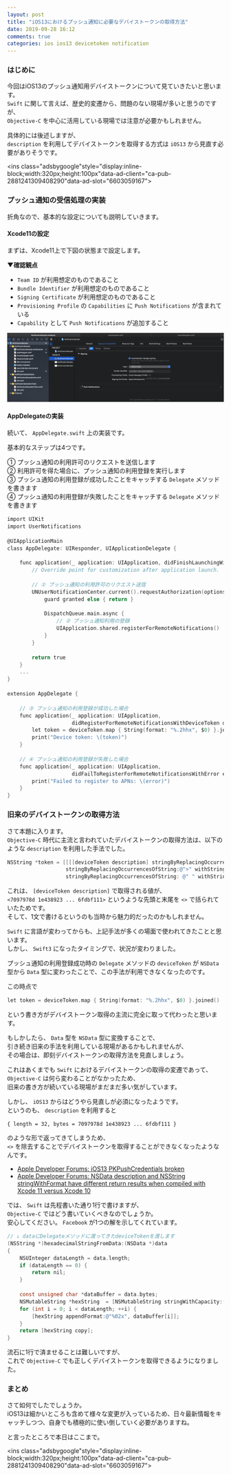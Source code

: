 ```yaml
---
layout: post
title: "iOS13におけるプッシュ通知に必要なデバイストークンの取得方法"
date: 2019-09-28 16:12
comments: true
categories: ios ios13 devicetoken notification
---
```


### はじめに
今回はiOS13のプッシュ通知用デバイストークンについて見ていきたいと思います。  
`Swift` に関して言えば、歴史的変遷から、問題のない現場が多いと思うのですが、  
`Objective-C` を中心に活用している現場では注意が必要かもしれません。  

具体的には後述しますが、  
`description` を利用してデバイストークンを取得する方式は `iOS13` から見直す必要がありそうです。  

<script async src="//pagead2.googlesyndication.com/pagead/js/adsbygoogle.js"></script>
<ins class="adsbygoogle"style="display:inline-block;width:320px;height:100px"data-ad-client="ca-pub-2881241309408290"data-ad-slot="6603059167"></ins>
<script>
(adsbygoogle = window.adsbygoogle || []).push({});
</script>

<!-- more -->

### プッシュ通知の受信処理の実装
折角なので、基本的な設定についても説明していきます。  

#### Xcode11の設定
まずは、Xcode11上で下図の状態まで設定します。  

**▼確認観点**  
* `Team ID` が利用想定のものであること  
* `Bundle Identifier` が利用想定のものであること  
* `Signing Certificate` が利用想定のものであること  
* `Provisioning Profile` の `Capabilities` に `Push Notifications` が含まれている  
* `Capability` として `Push Notifications` が追加すること  

![Signing & Capabilities](/images/ios-devicetoken-2_1.png)  

#### AppDelegateの実装
続いて、 `AppDelegate.swift` 上の実装です。  

基本的なステップは4つです。  

① プッシュ通知の利用許可のリクエストを送信します  
② 利用許可を得た場合に、プッシュ通知の利用登録を実行します  
③ プッシュ通知の利用登録が成功したことをキャッチする `Delegate` メソッドを書きます  
④ プッシュ通知の利用登録が失敗したことをキャッチする `Delegate` メソッドを書きます  

```objective-c
import UIKit
import UserNotifications

@UIApplicationMain
class AppDelegate: UIResponder, UIApplicationDelegate {

    func application(_ application: UIApplication, didFinishLaunchingWithOptions launchOptions: [UIApplication.LaunchOptionsKey: Any]?) -> Bool {
        // Override point for customization after application launch.

        // ① プッシュ通知の利用許可のリクエスト送信
        UNUserNotificationCenter.current().requestAuthorization(options: [.alert, .sound, .badge]) { granted, error in
            guard granted else { return }

            DispatchQueue.main.async {
                // ② プッシュ通知利用の登録
                UIApplication.shared.registerForRemoteNotifications()
            }
        }

        return true
    }
    ...
}

extension AppDelegate {

    // ③ プッシュ通知の利用登録が成功した場合
    func application(_ application: UIApplication,
                     didRegisterForRemoteNotificationsWithDeviceToken deviceToken: Data) {
        let token = deviceToken.map { String(format: "%.2hhx", $0) }.joined()
        print("Device token: \(token)")
    }

    // ④ プッシュ通知の利用登録が失敗した場合
    func application(_ application: UIApplication,
                     didFailToRegisterForRemoteNotificationsWithError error: Error) {
        print("Failed to register to APNs: \(error)")
    }
}
```

### 旧来のデバイストークンの取得方法
さて本題に入ります。  
`Objective-C` 時代に主流と言われていたデバイストークンの取得方法は、以下のような `description` を利用した手法でした。  

```objective-c
NSString *token = [[[[deviceToken description] stringByReplacingOccurrencesOfString:@"<"withString:@""]
                   stringByReplacingOccurrencesOfString:@">" withString:@""]
                   stringByReplacingOccurrencesOfString: @" " withString: @""];
```

これは、 `[deviceToken description]` で取得される値が、  
`<7097978d 1e438923 ... 6fdbf111>` というような先頭と末尾を `<>` で括られていたためです。  
そして、1文で書けるというのも当時から魅力的だったのかもしれません。  

`Swift` に言語が変わってからも、上記手法が多くの場面で使われてきたことと思います。  
しかし、 `Swift3` になったタイミングで、状況が変わりました。  

プッシュ通知の利用登録成功時の `Delegate` メソッドの `deviceToken` が `NSData` 型から `Data` 型に変わったことで、この手法が利用できなくなったのです。  

この時点で  

```objective-c
let token = deviceToken.map { String(format: "%.2hhx", $0) }.joined()
```

という書き方がデバイストークン取得の主流に完全に取って代わったと思います。  

もしかしたら、 `Data` 型を `NSData` 型に変換することで、  
引き続き旧来の手法を利用している現場があるかもしれませんが、  
その場合は、即刻デバイストークンの取得方法を見直しましょう。  

これはあくまでも `Swift` におけるデバイストークンの取得の変遷であって、  
`Objective-C` は何ら変わることがなかったため、  
旧来の書き方が続いている現場がまだまだ多い気がしています。  

しかし、 `iOS13` からはどうやら見直しが必須になったようです。  
というのも、 `description` を利用すると  

```
{ length = 32, bytes = 7097978d 1e438923 ... 6fdbf111 }
```

のような形で返ってきてしまうため、  
`<>` を除去することでデバイストークンを取得することができなくなったようなんです。  

* [Apple Developer Forums: iOS13 PKPushCredentials broken](https://forums.developer.apple.com/thread/117545)  
* [Apple Developer Forums: NSData description and NSString stringWithFormat have different return results when compiled with Xcode 11 versus Xcode 10](https://forums.developer.apple.com/thread/119111)  

では、 `Swift` は先程書いた通り1行で書けますが、  
`Objective-C` ではどう書いていくべきなのでしょうか。  
安心してください。 `Facebook` が1つの解を示してくれています。  

```objective-c
// ↓ dataにDelegateメソッドに渡ってきたdeviceTokenを渡します
(NSString *)hexadecimalStringFromData:(NSData *)data  
{  
    NSUInteger dataLength = data.length;  
    if (dataLength == 0) {  
        return nil;  
    }  

    const unsigned char *dataBuffer = data.bytes;  
    NSMutableString *hexString  = [NSMutableString stringWithCapacity:(dataLength * 2)];  
    for (int i = 0; i < dataLength; ++i) {  
        [hexString appendFormat:@"%02x", dataBuffer[i]];  
    }  
    return [hexString copy];  
}
```

流石に1行で済ませることは難しいですが、  
これで `Objective-C` でも正しくデバイストークンを取得できるようになりました。  

### まとめ
さて如何でしたでしょうか。  
iOS13は細かいところも含めて様々な変更が入っているため、日々最新情報をキャッチしつつ、自身でも積極的に使い倒していく必要がありますね。  

と言ったところで本日はここまで。  

<script async src="//pagead2.googlesyndication.com/pagead/js/adsbygoogle.js"></script>
<ins class="adsbygoogle"style="display:inline-block;width:320px;height:100px"data-ad-client="ca-pub-2881241309408290"data-ad-slot="6603059167"></ins>
<script>
(adsbygoogle = window.adsbygoogle || []).push({});
</script>

